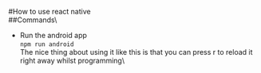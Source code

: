 #How to use react native\
##Commands\
- Run the android app\
`npm run android`\
The nice thing about using it like this is that you can press r to reload it right away whilst programming\